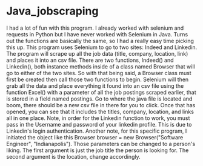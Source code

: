# Java_jobscraping
I had a lot of fun with this program. I already worked with selenium and requests in Python but I have never worked with Selenium in Java.
Turns out the functions are basically the same, so I had a really easy time picking this up. 
This program uses Selenium to go to two sites: Indeed and Linkedin. The program will scrape up all the job data (title, company, location, link) and places it into an csv file.
There are two functions, Indeed() and Linkedin(), both instance methods inside of a class named Browser that will go to either of the two sites. So with that being said, a Browser class must first be created then call those two functions to begin.
Selenium will then grab all the data and place everything it found into an csv file using the function Excel() with a parameter of all the job postings scraped earlier, that is stored in a field named postings.
Go to where the java file is located and boom, there should be a new csv file in there for you to click. Once that has opened, you can see that it includes the titles, company, location, and links all in one place.
Note, in order for the Linkedin function to work, you must pass in the Username and password of your linkedin profile. This is due to Linkedin's login authentication.
Another note, for this specific program, I initiated the object like this Browser browser = new Browser("Software Engineer", "Indianapolis"). Those parameters can be changed to a person's liking. The first argument is just the job title the person is looking for. The second argument is the location, change accordingly.
